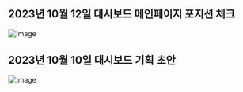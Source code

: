 ## 2023년 10월 12일 대시보드 메인페이지 포지션 체크 
![image](https://github.com/ljs7463/DashBoardForEveryBody/assets/66814045/24f36982-88b7-47b3-bf34-0e64644b6d46)


## 2023년 10월 10일 대시보드 기획 초안
![image](https://github.com/ljs7463/DashBoardForEveryBody/assets/66814045/5acdc333-aa39-4eff-87f4-4b657f76b1a8)
